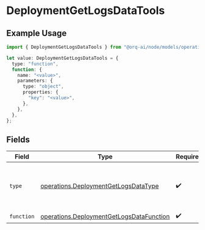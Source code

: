 # DeploymentGetLogsDataTools

## Example Usage

```typescript
import { DeploymentGetLogsDataTools } from "@orq-ai/node/models/operations";

let value: DeploymentGetLogsDataTools = {
  type: "function",
  function: {
    name: "<value>",
    parameters: {
      type: "object",
      properties: {
        "key": "<value>",
      },
    },
  },
};
```

## Fields

| Field                                                                                                | Type                                                                                                 | Required                                                                                             | Description                                                                                          |
| ---------------------------------------------------------------------------------------------------- | ---------------------------------------------------------------------------------------------------- | ---------------------------------------------------------------------------------------------------- | ---------------------------------------------------------------------------------------------------- |
| `type`                                                                                               | [operations.DeploymentGetLogsDataType](../../models/operations/deploymentgetlogsdatatype.md)         | :heavy_check_mark:                                                                                   | The type of the tool. Currently, only `function` is supported.                                       |
| `function`                                                                                           | [operations.DeploymentGetLogsDataFunction](../../models/operations/deploymentgetlogsdatafunction.md) | :heavy_check_mark:                                                                                   | N/A                                                                                                  |